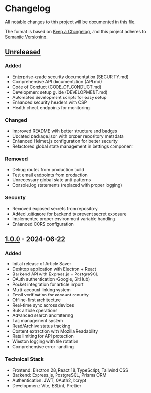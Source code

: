 # Changelog

All notable changes to this project will be documented in this file.

The format is based on [Keep a Changelog](https://keepachangelog.com/en/1.0.0/),
and this project adheres to [Semantic Versioning](https://semver.org/spec/v2.0.0.html).

## [Unreleased]

### Added
- Enterprise-grade security documentation (SECURITY.md)
- Comprehensive API documentation (API.md)
- Code of Conduct (CODE_OF_CONDUCT.md)
- Development setup guide (DEVELOPMENT.md)
- Automated development scripts for easy setup
- Enhanced security headers with CSP
- Health check endpoints for monitoring

### Changed
- Improved README with better structure and badges
- Updated package.json with proper repository metadata
- Enhanced Helmet.js configuration for better security
- Refactored global state management in Settings component

### Removed
- Debug routes from production build
- Test email endpoints from production
- Unnecessary global state anti-patterns
- Console.log statements (replaced with proper logging)

### Security
- Removed exposed secrets from repository
- Added .gitignore for backend to prevent secret exposure
- Implemented proper environment variable handling
- Enhanced CORS configuration

## [1.0.0] - 2024-06-22

### Added
- Initial release of Article Saver
- Desktop application with Electron + React
- Backend API with Express.js + PostgreSQL
- OAuth authentication (Google, GitHub)
- Pocket integration for article import
- Multi-account linking system
- Email verification for account security
- Offline-first architecture
- Real-time sync across devices
- Bulk article operations
- Advanced search and filtering
- Tag management system
- Read/Archive status tracking
- Content extraction with Mozilla Readability
- Rate limiting for API protection
- Winston logging with file rotation
- Comprehensive error handling

### Technical Stack
- Frontend: Electron 28, React 18, TypeScript, Tailwind CSS
- Backend: Express.js, PostgreSQL, Prisma ORM
- Authentication: JWT, OAuth2, bcrypt
- Development: Vite, ESLint, Prettier

[Unreleased]: https://github.com/nilukush/article_saver/compare/v1.0.0...HEAD
[1.0.0]: https://github.com/nilukush/article_saver/releases/tag/v1.0.0